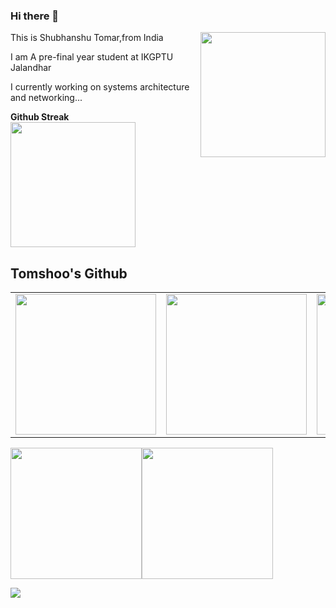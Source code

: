 ### Hi there 👋
<img height="200em" src="https://media.tenor.com/-SV9TjUGabMAAAAC/hacker-python.gif" align="right" />
This is Shubhanshu Tomar,from India

I am A pre-final year student at IKGPTU Jalandhar 

I currently working on systems architecture and networking...

<b>Github Streak</b><br/>
<img height="200em"  src="https://github-readme-streak-stats.herokuapp.com/?user=tomshoo&show_icons=true&theme=algolia&border=true"/>
   
  
  
<h2>Tomshoo's Github</h2>
<table>
  <tr>
    <td>
<img height="225em" src="https://stats.quine.sh/tomshoo/github?theme=dark" />
    </td>
      <td>
      <img height="225em" src="https://stats.quine.sh/tomshoo/languages-over-time?theme=dark" />
    </td>
    <td>
<img height="225em" src="https://stats.quine.sh/tomshoo/topics-over-time?theme=dark" />
    </td>
  </tr>
  </table>
  
   <img height="210em"  src="https://github-readme-stats-eight-theta.vercel.app/api?username=tomshoo&show_icons=true&theme=algolia&include_all_commits=true&count_private=true" /><img height="210em"  src="https://github-readme-stats-eight-theta.vercel.app/api/top-langs/?username=tomshoo&layout=compact&langs_count=8&theme=algolia"/>


<img src="https://visitcount.itsvg.in/api?id=tomshoo&icon=0&color=0"/>
<!--
**tomshoo/tomshoo** is a ✨ _special_ ✨ repository because its `README.md` (this file) appears on your GitHub profile.

Here are some ideas to get you started:

- 🔭 I’m currently working on ...
- 🌱 I’m currently learning ...
- 👯 I’m looking to collaborate on ...
- 🤔 I’m looking for help with ...
- 💬 Ask me about ...
- 📫 How to reach me: ...
- 😄 Pronouns: ...
- ⚡ Fun fact: ...
-->
